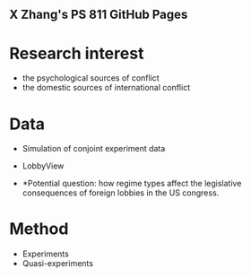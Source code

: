 ## X Zhang's PS 811 GitHub Pages


# Research interest
- the psychological sources of conflict
- the domestic sources of international conflict

# Data
- Simulation of conjoint experiment data

- LobbyView
- *Potential question: how regime types affect the legislative consequences of foreign lobbies in the US congress.


# Method
- Experiments
- Quasi-experiments

